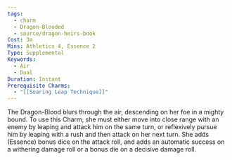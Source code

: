 ```yaml
---
tags:
  - charm
  - Dragon-Blooded
  - source/dragon-heirs-book
Cost: 3m
Mins: Athletics 4, Essence 2
Type: Supplemental
Keywords:
  - Air
  - Dual
Duration: Instant
Prerequisite Charms:
  - "[[Soaring Leap Technique]]"
---
```

The Dragon-Blood blurs through the air, descending on her foe in a mighty bound. To use this Charm, she must either move into close range with an enemy by leaping and attack him on the same turn, or reflexively pursue him by leaping with a rush and then attack on her next turn. She adds (Essence) bonus dice on the attack roll, and adds an automatic success on a withering damage roll or a bonus die on a decisive damage roll.